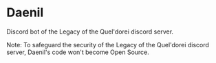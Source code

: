 # Daenil
Discord bot of the Legacy of the Quel'dorei discord server.

Note: To safeguard the security of the Legacy of the Quel'dorei discord server, Daenil's code won't become Open Source.
